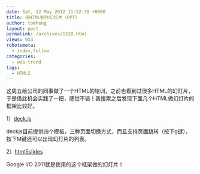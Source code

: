 ```yaml
---
date: Sat, 12 May 2012 11:52:38 +0000
title: 用HTML制作幻灯片（PPT）
author: tomheng
layout: post
permalink: /archives/1528.html
views: 933
robotsmeta:
  - index,follow
categories:
  - web-trend
tags:
  - HTML5
---
```

这周五给公司的同事做了一个HTML的培训，之前也看到过很多HTML的幻灯片，于是借此机会实践了一把，感觉不错！我搜索之后发现下面几个HTML做幻灯片的框架比较好。

1）[deck.js][1]

deckjs目前提供四个模板，三种页面切换方式，而且支持页面跳转（按下g键），按下M键还可以出现幻灯片的列表。

2）[html5slides][2]

Google I/O 2011就是使用的这个框架做的幻灯片！

&nbsp;

&nbsp;

 [1]: http://imakewebthings.com/deck.js/ "Modern HTML Presentations"
 [2]: https://code.google.com/p/html5slides/
